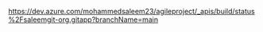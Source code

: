 
https://dev.azure.com/mohammedsaleem23/agileproject/_apis/build/status%2Fsaleemgit-org.gitapp?branchName=main
